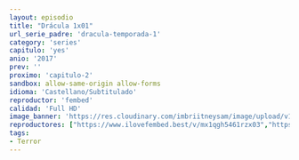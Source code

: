 ```yaml
---
layout: episodio
title: "Drácula 1x01"
url_serie_padre: 'dracula-temporada-1'
category: 'series'
capitulo: 'yes'
anio: '2017'
prev: ''
proximo: 'capitulo-2'
sandbox: allow-same-origin allow-forms
idioma: 'Castellano/Subtitulado'
reproductor: 'fembed'
calidad: 'Full HD'
image_banner: 'https://res.cloudinary.com/imbriitneysam/image/upload/v1546545022/reason1-banner-min.jpg'
reproductores: ["https://www.ilovefembed.best/v/mx1qgh5461rzx03","https://www.ilovefembed.best/v/lypq8cnz38rqerx"]
tags:
- Terror
---
```












